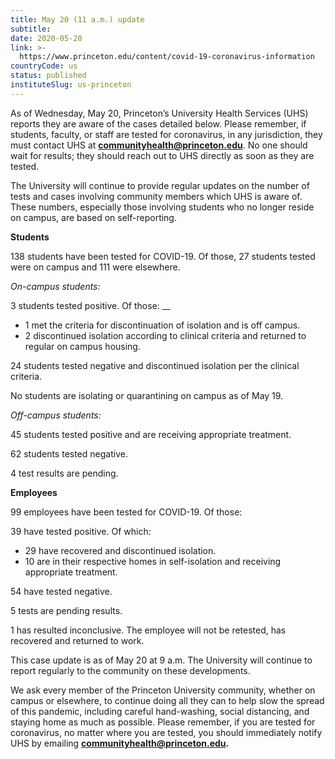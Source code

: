 ```yaml
---
title: May 20 (11 a.m.) update
subtitle: 
date: 2020-05-20
link: >-
  https://www.princeton.edu/content/covid-19-coronavirus-information
countryCode: us
status: published
instituteSlug: us-princeton
---
```

As of Wednesday, May 20, Princeton’s University Health Services (UHS) reports they are aware of the cases detailed below. Please remember, if students, faculty, or staff are tested for coronavirus, in any jurisdiction, they must contact UHS at [ **communityhealth@princeton.edu**](mailto:communityhealth@princeton.edu). No one should wait for results; they should reach out to UHS directly as soon as they are tested.

The University will continue to provide regular updates on the number of tests and cases involving community members which UHS is aware of. These numbers, especially those involving students who no longer reside on campus, are based on self-reporting. 

 **Students**

138 students have been tested for COVID-19. Of those, 27 students tested were on campus and 111 were elsewhere.

 _On-campus students:_   

3 students tested positive. Of those: __

  * 1 met the criteria for discontinuation of isolation and is off campus.
  * 2 discontinued isolation according to clinical criteria and returned to regular on campus housing.



24 students tested negative and discontinued isolation per the clinical criteria.

No students are isolating or quarantining on campus as of May 19.

 _Off-campus students:_

45 students tested positive and are receiving appropriate treatment.

62 students tested negative.

4 test results are pending.

 **Employees**

99 employees have been tested for COVID-19. Of those:

39 have tested positive. Of which:

  * 29 have recovered and discontinued isolation.
  * 10 are in their respective homes in self-isolation and receiving appropriate treatment.



54 have tested negative.

5 tests are pending results.

1 has resulted inconclusive. The employee will not be retested, has recovered and returned to work.

This case update is as of May 20 at 9 a.m. The University will continue to report regularly to the community on these developments.

We ask every member of the Princeton University community, whether on campus or elsewhere, to continue doing all they can to help slow the spread of this pandemic, including careful hand-washing, social distancing, and staying home as much as possible. Please remember, if you are tested for coronavirus, no matter where you are tested, you should immediately notify UHS by emailing  **[communityhealth@princeton.edu](mailto:communityhealth@princeton.edu).**
